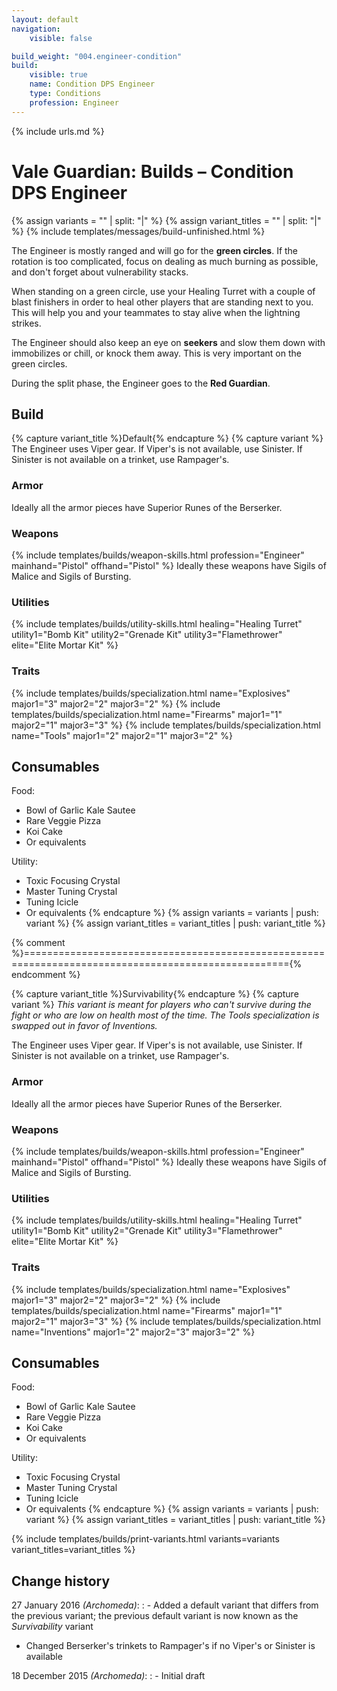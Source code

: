 ```yaml
---
layout: default
navigation:
    visible: false

build_weight: "004.engineer-condition"
build:
    visible: true
    name: Condition DPS Engineer
    type: Conditions
    profession: Engineer
---
```

{% include urls.md %}

# Vale Guardian: Builds &ndash; Condition DPS Engineer
{% assign variants = "" | split: "|" %}
{% assign variant_titles = "" | split: "|" %}
{% include templates/messages/build-unfinished.html %}

The Engineer is mostly ranged and will go for the **green circles**.
If the rotation is too complicated, focus on dealing as much burning as possible, and don't forget about vulnerability stacks.

When standing on a green circle, use your Healing Turret with a couple of blast finishers in order to heal other players that are standing next to you.
This will help you and your teammates to stay alive when the lightning strikes.

The Engineer should also keep an eye on **seekers** and slow them down with immobilizes or chill, or knock them away.
This is very important on the green circles.

During the split phase, the Engineer goes to the **Red Guardian**.

## Build
{% capture variant_title %}Default{% endcapture %}
{% capture variant %}
The Engineer uses Viper gear.
If Viper's is not available, use Sinister.
If Sinister is not available on a trinket, use Rampager's.

### Armor
Ideally all the armor pieces have Superior Runes of the Berserker.

### Weapons
{% include templates/builds/weapon-skills.html profession="Engineer" mainhand="Pistol" offhand="Pistol" %}
Ideally these weapons have Sigils of Malice and Sigils of Bursting.

### Utilities
{% include templates/builds/utility-skills.html healing="Healing Turret" utility1="Bomb Kit" utility2="Grenade Kit" utility3="Flamethrower" elite="Elite Mortar Kit" %}

### Traits
{% include templates/builds/specialization.html name="Explosives" major1="3" major2="2" major3="2" %}
{% include templates/builds/specialization.html name="Firearms" major1="1" major2="1" major3="3" %}
{% include templates/builds/specialization.html name="Tools" major1="2" major2="1" major3="2" %}

## Consumables
Food:

- Bowl of Garlic Kale Sautee
- Rare Veggie Pizza
- Koi Cake
- Or equivalents

Utility:

- Toxic Focusing Crystal
- Master Tuning Crystal
- Tuning Icicle
- Or equivalents
{% endcapture %}
{% assign variants = variants | push: variant %}
{% assign variant_titles = variant_titles | push: variant_title %}

{% comment %}===================================================================================================={% endcomment %}

{% capture variant_title %}Survivability{% endcapture %}
{% capture variant %}
*This variant is meant for players who can't survive during the fight or who are low on health most of the time.
The Tools specialization is swapped out in favor of Inventions.*

The Engineer uses Viper gear.
If Viper's is not available, use Sinister.
If Sinister is not available on a trinket, use Rampager's.

### Armor
Ideally all the armor pieces have Superior Runes of the Berserker.

### Weapons
{% include templates/builds/weapon-skills.html profession="Engineer" mainhand="Pistol" offhand="Pistol" %}
Ideally these weapons have Sigils of Malice and Sigils of Bursting.

### Utilities
{% include templates/builds/utility-skills.html healing="Healing Turret" utility1="Bomb Kit" utility2="Grenade Kit" utility3="Flamethrower" elite="Elite Mortar Kit" %}

### Traits
{% include templates/builds/specialization.html name="Explosives" major1="3" major2="2" major3="2" %}
{% include templates/builds/specialization.html name="Firearms" major1="1" major2="1" major3="3" %}
{% include templates/builds/specialization.html name="Inventions" major1="2" major2="3" major3="2" %}

## Consumables
Food:

- Bowl of Garlic Kale Sautee
- Rare Veggie Pizza
- Koi Cake
- Or equivalents

Utility:

- Toxic Focusing Crystal
- Master Tuning Crystal
- Tuning Icicle
- Or equivalents
{% endcapture %}
{% assign variants = variants | push: variant %}
{% assign variant_titles = variant_titles | push: variant_title %}

{% include templates/builds/print-variants.html variants=variants variant_titles=variant_titles %}

## Change history
27 January 2016 *(Archomeda)*:
: - Added a default variant that differs from the previous variant; the previous default variant is now known as the *Survivability* variant
- Changed Berserker's trinkets to Rampager's if no Viper's or Sinister is available

18 December 2015 *(Archomeda)*:
: - Initial draft
